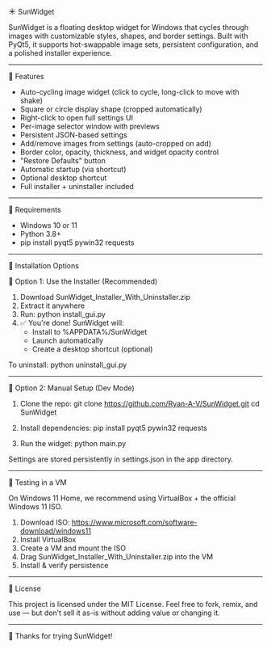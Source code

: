 ☀️ SunWidget

SunWidget is a floating desktop widget for Windows that cycles through images with customizable styles, shapes, and border settings. Built with PyQt5, it supports hot-swappable image sets, persistent configuration, and a polished installer experience.

---

🚀 Features

- Auto-cycling image widget (click to cycle, long-click to move with shake)
- Square or circle display shape (cropped automatically)
- Right-click to open full settings UI
- Per-image selector window with previews
- Persistent JSON-based settings
- Add/remove images from settings (auto-cropped on add)
- Border color, opacity, thickness, and widget opacity control
- "Restore Defaults" button
- Automatic startup (via shortcut)
- Optional desktop shortcut
- Full installer + uninstaller included

---

🧠 Requirements

- Windows 10 or 11
- Python 3.8+
- pip install pyqt5 pywin32 requests

---

🧰 Installation Options

🔹 Option 1: Use the Installer (Recommended)

1. Download SunWidget_Installer_With_Uninstaller.zip
2. Extract it anywhere
3. Run:
   python install_gui.py
4. ✅ You're done! SunWidget will:
   - Install to %APPDATA%/SunWidget
   - Launch automatically
   - Create a desktop shortcut (optional)

To uninstall:
   python uninstall_gui.py

---

🔸 Option 2: Manual Setup (Dev Mode)

1. Clone the repo:
   git clone https://github.com/Ryan-A-V/SunWidget.git
   cd SunWidget

2. Install dependencies:
   pip install pyqt5 pywin32 requests

3. Run the widget:
   python main.py

Settings are stored persistently in settings.json in the app directory.

---

🧪 Testing in a VM

On Windows 11 Home, we recommend using VirtualBox + the official Windows 11 ISO.

1. Download ISO: https://www.microsoft.com/software-download/windows11
2. Install VirtualBox
3. Create a VM and mount the ISO
4. Drag SunWidget_Installer_With_Uninstaller.zip into the VM
5. Install & verify persistence

---

📜 License

This project is licensed under the MIT License.
Feel free to fork, remix, and use — but don’t sell it as-is without adding value or changing it.

---

🧡 Thanks for trying SunWidget!
